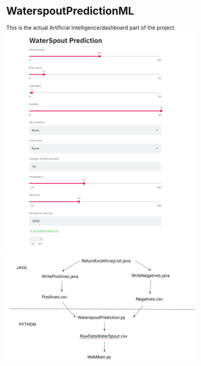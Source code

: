 # WaterspoutPredictionML
This is the actual Artificial Intelligence/dashboard part of the project. 
<img src="ImageofDashboard.png">
<img src="FlowChart.jpg">
